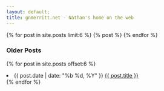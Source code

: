 ```yaml
---
layout: default;
title: gnmerritt.net - Nathan's home on the web
---
```


{% for post in site.posts limit:6 %}
  {% post %}
{% endfor %}

### Older Posts ###

{% for post in site.posts offset:6 %}
  <li>
    <span class="date">{{ post.date | date: "%b %d, %Y" }}</span>
    <a href="{{ post.url }}">{{ post.title }}</a>
  </li>
{% endfor %}